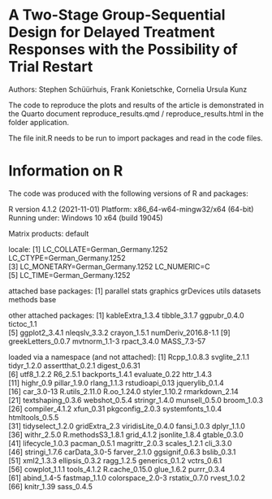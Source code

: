 # A Two-Stage Group-Sequential Design for Delayed Treatment Responses with the Possibility of Trial Restart

Authors: Stephen Schüürhuis, Frank Konietschke, Cornelia Ursula Kunz

The code to reproduce the plots and results of the article is demonstrated in the Quarto document reproduce_results.qmd / reproduce_results.html in the folder application. 

The file init.R needs to be run to import packages and read in the code files.

# Information on R

The code was produced with the following versions of R and packages:

R version 4.1.2 (2021-11-01)
Platform: x86_64-w64-mingw32/x64 (64-bit)
Running under: Windows 10 x64 (build 19045)

Matrix products: default

locale:
[1] LC_COLLATE=German_Germany.1252  LC_CTYPE=German_Germany.1252   
[3] LC_MONETARY=German_Germany.1252 LC_NUMERIC=C                   
[5] LC_TIME=German_Germany.1252    

attached base packages:
[1] parallel  stats     graphics  grDevices utils     datasets  methods   base     

other attached packages:
 [1] kableExtra_1.3.4    tibble_3.1.7        ggpubr_0.4.0        tictoc_1.1         
 [5] ggplot2_3.4.1       nleqslv_3.3.2       crayon_1.5.1        numDeriv_2016.8-1.1
 [9] greekLetters_0.0.7  mvtnorm_1.1-3       rpact_3.4.0         MASS_7.3-57        

loaded via a namespace (and not attached):
 [1] Rcpp_1.0.8.3      svglite_2.1.1     tidyr_1.2.0       assertthat_0.2.1  digest_0.6.31    
 [6] utf8_1.2.2        R6_2.5.1          backports_1.4.1   evaluate_0.22     httr_1.4.3       
[11] highr_0.9         pillar_1.9.0      rlang_1.1.3       rstudioapi_0.13   jquerylib_0.1.4  
[16] car_3.0-13        R.utils_2.11.0    R.oo_1.24.0       styler_1.10.2     rmarkdown_2.14   
[21] textshaping_0.3.6 webshot_0.5.4     stringr_1.4.0     munsell_0.5.0     broom_1.0.3      
[26] compiler_4.1.2    xfun_0.31         pkgconfig_2.0.3   systemfonts_1.0.4 htmltools_0.5.5  
[31] tidyselect_1.2.0  gridExtra_2.3     viridisLite_0.4.0 fansi_1.0.3       dplyr_1.1.0      
[36] withr_2.5.0       R.methodsS3_1.8.1 grid_4.1.2        jsonlite_1.8.4    gtable_0.3.0     
[41] lifecycle_1.0.3   pacman_0.5.1      magrittr_2.0.3    scales_1.2.1      cli_3.3.0        
[46] stringi_1.7.6     carData_3.0-5     farver_2.1.0      ggsignif_0.6.3    bslib_0.3.1      
[51] xml2_1.3.3        ellipsis_0.3.2    ragg_1.2.5        generics_0.1.2    vctrs_0.6.1      
[56] cowplot_1.1.1     tools_4.1.2       R.cache_0.15.0    glue_1.6.2        purrr_0.3.4      
[61] abind_1.4-5       fastmap_1.1.0     colorspace_2.0-3  rstatix_0.7.0     rvest_1.0.2      
[66] knitr_1.39        sass_0.4.5  

